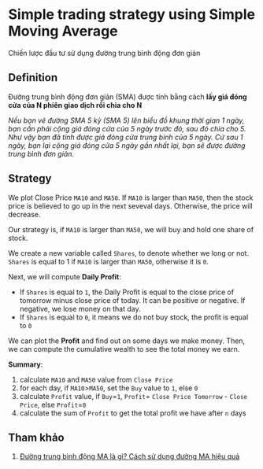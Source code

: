 # Simple trading strategy using Simple Moving Average

Chiến lược đầu tư sử dụng đường trung bình động đơn giản

## Definition

Đường trung bình động đơn giản (SMA) được tính bằng cách **lấy giá đóng cửa của N phiên giao dịch rồi chia cho N**

*Nếu bạn vẽ đường SMA 5 kỳ (SMA 5) lên biểu đồ khung thời gian 1 ngày, bạn cần phải cộng giá đóng cửa của 5 ngày trước đó, sau đó chia cho 5. Như vậy bạn đã tính được giá đóng cửa trung bình của 5 ngày. Cứ sau 1 ngày, bạn lại cộng giá đóng cửa 5 ngày gần nhất lại, bạn sẽ được đường trung bình đơn giản.*

## Strategy

We plot Close Price `MA10` and `MA50`. If `MA10` is larger than `MA50`, then the stock price is believed to go up in the next seveval days. Otherwise, the price will decrease.

Our strategy is, if `MA10` is larger than `MA50`, we will buy and hold one share of stock.

We create a new variable called `Shares`, to denote whether we long or not. `Shares` is equal to 1 if `MA10` is larger than `MA50`, otherwise it is `0`.

Next, we will compute **Daily Profit**:

- If `Shares` is equal to `1`, the Daily Profit is equal to the close price of tomorrow minus close price of today. It can be positive or negative. If negative, we lose money on that day.
- If `Shares` is equal to `0`, it means we do not buy stock, the profit is equal to `0`

We can plot the **Profit** and find out on some days we make money. Then, we can compute the cumulative wealth to see the total money we earn.

**Summary**:

1. calculate `MA10` and `MA50` value from `Close Price`
1. for each day, if `MA10`>`MA50`, set the `Buy` value to `1`, else `0`
1. calculate `Profit` value,
  if `Buy`=`1`, `Profit`= `Close Price Tomorrow` - `Close Price`,
  else `Profit`=`0`
1. calculate the sum of `Profit` to get the total profit we have after `n` days


## Tham khảo

1. [Đường trung bình động MA là gì? Cách sử dụng đường MA hiệu quả](https://online.hsc.com.vn/tin-tuc/huong-dan-dau-tu-hieu-qua/nen-su-dung-cac-duong-moving-average-nhu-the-nao-la-hieu-qua.html)

